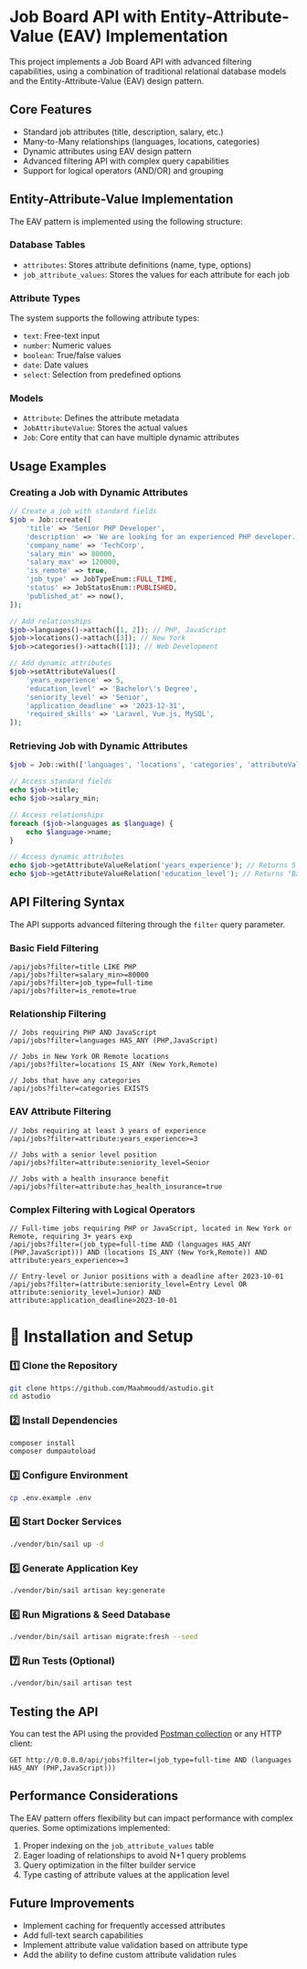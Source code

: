 # Job Board API with Entity-Attribute-Value (EAV) Implementation

This project implements a Job Board API with advanced filtering capabilities, using a combination of traditional relational database models and the Entity-Attribute-Value (EAV) design pattern.

## Core Features

- Standard job attributes (title, description, salary, etc.)
- Many-to-Many relationships (languages, locations, categories)
- Dynamic attributes using EAV design pattern
- Advanced filtering API with complex query capabilities
- Support for logical operators (AND/OR) and grouping

## Entity-Attribute-Value Implementation

The EAV pattern is implemented using the following structure:

### Database Tables

- `attributes`: Stores attribute definitions (name, type, options)
- `job_attribute_values`: Stores the values for each attribute for each job

### Attribute Types

The system supports the following attribute types:

- `text`: Free-text input
- `number`: Numeric values
- `boolean`: True/false values
- `date`: Date values
- `select`: Selection from predefined options

### Models

- `Attribute`: Defines the attribute metadata
- `JobAttributeValue`: Stores the actual values
- `Job`: Core entity that can have multiple dynamic attributes

## Usage Examples

### Creating a Job with Dynamic Attributes

```php
// Create a job with standard fields
$job = Job::create([
    'title' => 'Senior PHP Developer',
    'description' => 'We are looking for an experienced PHP developer...',
    'company_name' => 'TechCorp',
    'salary_min' => 80000,
    'salary_max' => 120000,
    'is_remote' => true,
    'job_type' => JobTypeEnum::FULL_TIME,
    'status' => JobStatusEnum::PUBLISHED,
    'published_at' => now(),
]);

// Add relationships
$job->languages()->attach([1, 2]); // PHP, JavaScript
$job->locations()->attach([3]); // New York
$job->categories()->attach([1]); // Web Development

// Add dynamic attributes
$job->setAttributeValues([
    'years_experience' => 5,
    'education_level' => 'Bachelor\'s Degree',
    'seniority_level' => 'Senior',
    'application_deadline' => '2023-12-31',
    'required_skills' => 'Laravel, Vue.js, MySQL',
]);
```

### Retrieving Job with Dynamic Attributes

```php
$job = Job::with(['languages', 'locations', 'categories', 'attributeValuesRelation.attribute'])->find(1);

// Access standard fields
echo $job->title;
echo $job->salary_min;

// Access relationships
foreach ($job->languages as $language) {
    echo $language->name;
}

// Access dynamic attributes
echo $job->getAttributeValueRelation('years_experience'); // Returns 5
echo $job->getAttributeValueRelation('education_level'); // Returns "Bachelor's Degree"
```

## API Filtering Syntax

The API supports advanced filtering through the `filter` query parameter.

### Basic Field Filtering

```
/api/jobs?filter=title LIKE PHP
/api/jobs?filter=salary_min>=80000
/api/jobs?filter=job_type=full-time
/api/jobs?filter=is_remote=true
```

### Relationship Filtering

```
// Jobs requiring PHP AND JavaScript
/api/jobs?filter=languages HAS_ANY (PHP,JavaScript)

// Jobs in New York OR Remote locations
/api/jobs?filter=locations IS_ANY (New York,Remote)

// Jobs that have any categories
/api/jobs?filter=categories EXISTS
```

### EAV Attribute Filtering

```
// Jobs requiring at least 3 years of experience
/api/jobs?filter=attribute:years_experience>=3

// Jobs with a senior level position
/api/jobs?filter=attribute:seniority_level=Senior

// Jobs with a health insurance benefit
/api/jobs?filter=attribute:has_health_insurance=true
```

### Complex Filtering with Logical Operators

```
// Full-time jobs requiring PHP or JavaScript, located in New York or Remote, requiring 3+ years exp
/api/jobs?filter=(job_type=full-time AND (languages HAS_ANY (PHP,JavaScript))) AND (locations IS_ANY (New York,Remote)) AND attribute:years_experience>=3

// Entry-level or Junior positions with a deadline after 2023-10-01
/api/jobs?filter=(attribute:seniority_level=Entry Level OR attribute:seniority_level=Junior) AND attribute:application_deadline>2023-10-01
```

# 🚀 Installation and Setup

### 1️⃣ Clone the Repository
```bash
git clone https://github.com/Maahmoudd/astudio.git
cd astudio
```

### 2️⃣ Install Dependencies
```bash
composer install
composer dumpautoload
```

### 3️⃣ Configure Environment
```bash
cp .env.example .env
```

### 4️⃣ Start Docker Services
```bash
./vendor/bin/sail up -d
```

### 5️⃣ Generate Application Key
```bash
./vendor/bin/sail artisan key:generate
```

### 6️⃣ Run Migrations & Seed Database
```bash
./vendor/bin/sail artisan migrate:fresh --seed
```

### 7️⃣ Run Tests (Optional)
```bash
./vendor/bin/sail artisan test
```

## Testing the API

You can test the API using the provided [Postman collection](https://documenter.getpostman.com/view/39711609/2sAYkEpJsu#fcb7b559-58ed-4ae7-9de6-0398c23aa5ef) or any HTTP client:

```
GET http://0.0.0.0/api/jobs?filter=(job_type=full-time AND (languages HAS_ANY (PHP,JavaScript)))
```

## Performance Considerations

The EAV pattern offers flexibility but can impact performance with complex queries. Some optimizations implemented:

1. Proper indexing on the `job_attribute_values` table
2. Eager loading of relationships to avoid N+1 query problems
3. Query optimization in the filter builder service
4. Type casting of attribute values at the application level

## Future Improvements

- Implement caching for frequently accessed attributes
- Add full-text search capabilities
- Implement attribute value validation based on attribute type
- Add the ability to define custom attribute validation rules
